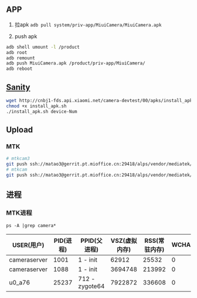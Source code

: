 ## APP

1. 拉apk
`adb pull system/priv-app/MiuiCamera/MiuiCamera.apk`

1. push apk

```bash
adb shell umount -l /product
adb root
adb remount
adb push MiuiCamera.apk /product/priv-app/MiuiCamera/
adb reboot
```

## [Sanity](https://wiki.n.miui.com/pages/viewpage.action?pageId=411582753)

```bash
wget http://cnbj1-fds.api.xiaomi.net/camera-devtest/00/apks/install_apk.sh -O install_apk.sh
chmod +x install_apk.sh
./install_apk.sh device-Num
```

## Upload

### MTK

```bash
# mtkcam3
git push ssh://matao3@gerrit.pt.mioffice.cn:29418/alps/vendor/mediatek/proprietary/hardware/mtkcam3 HEAD:refs/for/bsp-ares-r --no-thin
# mtkcam
git push ssh://matao3@gerrit.pt.mioffice.cn:29418/alps/vendor/mediatek/proprietary/hardware/mtkcam HEAD:refs/for/bsp-ares-r --no-thin
```

## 进程

### MTK进程

`ps -A |grep camera*`

USER(用户)   | PID(进程) | PPID(父进程)   | VSZ(虚拟内存)     | RSS(常驻内存)    | WCHAN | ADDR | S | NAME
-------------|-----------|----------------|---------|--------|-------|------|---|-------------------
cameraserver | 1001      | 1 - init       | 62912   | 25532  | 0     | 0    | S | cameraserver
cameraserver | 1088      | 1 - init       | 3694748 | 213992 | 0     | 0    | S | camerahalserver
u0_a76       | 25237     | 712 - zygote64 | 7922872 | 336608 | 0     | 0    | S | com.android.camera
